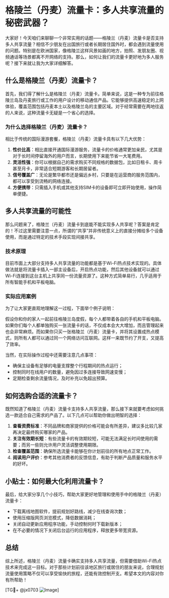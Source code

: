 # 格陵兰（丹麦）流量卡：多人共享流量的秘密武器？

大家好！今天咱们来聊聊一个非常实用的话题——格陵兰（丹麦）流量卡是否支持多人共享流量？相信不少朋友在出国旅行或者长期居住国外时，都会遇到流量使用的问题。特别是在欧洲国家，像格陵兰这样风景如画的地方，拍照、发朋友圈、视频通话等场景都离不开网络的支持。那么，如何让我们的流量卡更好地为多人服务呢？接下来就让我为大家详细解答。

## 什么是格陵兰（丹麦）流量卡？

首先，我们得了解什么是格陵兰（丹麦）流量卡。简单来说，这是一种专为前往格陵兰岛及丹麦旅行或工作的用户设计的移动通信产品。它能够提供高速稳定的上网体验，覆盖范围包括丹麦本土以及格陵兰岛的主要区域。对于经常需要在两地往返的人来说，这种流量卡无疑是一个省心的选择。

### 为什么选择格陵兰（丹麦）流量卡？

相比于传统的国际漫游套餐，格陵兰（丹麦）流量卡具有以下几大优势：

1. **性价比高**：相比直接开通国际漫游服务，流量卡的价格通常更加亲民，尤其是对于长时间停留海外的用户而言，长期使用下来能节省一大笔费用。
2. **灵活性强**：你可以根据自己的需求购买不同规格的数据包，比如日租卡、周卡甚至月卡，非常适合短期游客和长期居留者。
3. **信号覆盖广**：无论是繁华都市还是偏远乡村，只要是在运营商的服务范围内，都可以享受到流畅的网络连接。
4. **方便携带**：只需插入手机或其他支持SIM卡的设备即可立即开始使用，操作简单便捷。

## 多人共享流量的可能性

那么问题来了，格陵兰（丹麦）流量卡到底能不能实现多人共享呢？答案是肯定的！不过这里需要注意一点，所谓的“共享”并非传统意义上的直接分摊给多个设备使用，而是通过特定的技术手段实现间接共享。

### 技术原理

目前市面上大部分支持多人共享流量的功能都是基于Wi-Fi热点技术实现的。具体做法就是将流量卡插入一部主设备后，开启热点功能，然后其他设备就可以通过Wi-Fi连接到这台主机上共享同一份流量资源了。这种方式简单易行，几乎适用于所有智能手机和平板电脑。

### 实际应用案例

为了让大家更直观地理解这一过程，下面举个例子说明：

假设你和你的家人一起前往格陵兰岛度假，每个人都带着各自的手机和平板电脑。如果你们每个人都单独购买一张流量卡的话，不仅成本会大大增加，而且管理起来也会非常麻烦。而如果你只买一张格陵兰（丹麦）流量卡，并将其设置成热点模式，则所有人都可以通过同一个网络访问互联网。这样一来既节约了开支，又提高了效率。

当然，在实际操作过程中还需要注意几点事项：

- 确保主设备有足够的电量支撑整个行程期间的热点运行；
- 控制同时在线用户的数量，避免因过多连接导致网速变慢；
- 定期检查剩余流量情况，及时补充以免超出预算。

## 如何选购合适的流量卡？

既然知道了格陵兰（丹麦）流量卡支持多人共享流量，那么接下来就要考虑如何挑选一款适合自己需求的产品了。以下几点可以帮助你做出明智的选择：

1. **查看资费标准**：不同品牌和商家提供的价格可能会有所差异，建议多比较几家再决定最终购买哪家的产品。
2. **关注有效期长短**：有些流量卡的有效期较短，可能无法满足长时间使用的需要；而另一些则允许用户灵活调整使用期限。
3. **检查覆盖范围**：确保所选流量卡能够在你计划前往的所有地点正常工作。
4. **阅读用户评价**：参考其他消费者的反馈信息，有助于判断产品质量和服务水平的好坏。

## 小贴士：如何最大化利用流量卡？

最后，给大家分享几个小技巧，帮助大家更好地管理和使用手中的格陵兰（丹麦）流量卡：

- 下载离线地图软件，提前规划好路线，减少在线查询次数；
- 使用压缩版网页浏览模式，降低数据消耗；
- 关闭自动更新应用程序功能，手动控制何时下载新版本；
- 在不必要的情况下关闭后台运行的应用程序，释放更多带宽资源。

## 总结

综上所述，格陵兰（丹麦）流量卡确实支持多人共享流量，但需要借助Wi-Fi热点技术来完成这一目标。对于那些计划前往该地区旅行或居住的朋友来说，合理规划流量使用策略不仅可以享受愉快的旅程，还能有效控制开支。希望本文的内容对你有所帮助！

[TG💪+ @jx0703 ![Image](https://github.com/user-attachments/assets/dbca1d08-cadb-493c-b0ec-ad6f7a83f270)]